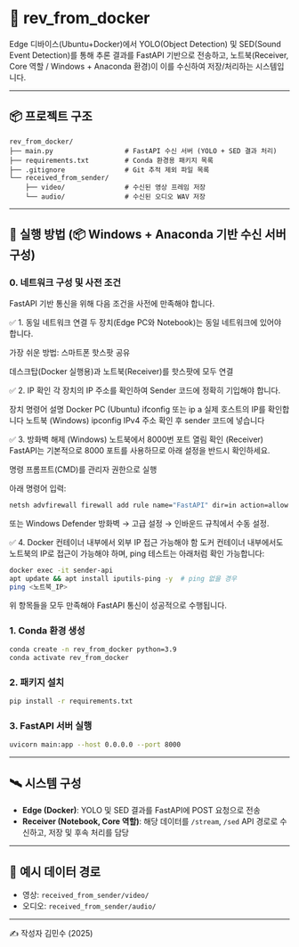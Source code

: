 # 🔧 rev_from_docker

Edge 디바이스(Ubuntu+Docker)에서 YOLO(Object Detection) 및 SED(Sound Event Detection)를 통해 추론 결과를 FastAPI 기반으로 전송하고, 노트북(Receiver, Core 역할 / Windows + Anaconda 환경)이 이를 수신하여 저장/처리하는 시스템입니다.


---

## 📦 프로젝트 구조

```
rev_from_docker/
├── main.py                  # FastAPI 수신 서버 (YOLO + SED 결과 처리)
├── requirements.txt         # Conda 환경용 패키지 목록
├── .gitignore               # Git 추적 제외 파일 목록
└── received_from_sender/
    ├── video/               # 수신된 영상 프레임 저장
    └── audio/               # 수신된 오디오 WAV 저장
```

---

## 🚀 실행 방법 (📦 Windows + Anaconda 기반 수신 서버 구성)

### 0. 네트워크 구성 및 사전 조건
FastAPI 기반 통신을 위해 다음 조건을 사전에 만족해야 합니다.

✅ 1. 동일 네트워크 연결
두 장치(Edge PC와 Notebook)는 동일 네트워크에 있어야 합니다.

가장 쉬운 방법: 스마트폰 핫스팟 공유

데스크탑(Docker 실행용)과 노트북(Receiver)를 핫스팟에 모두 연결

✅ 2. IP 확인
각 장치의 IP 주소를 확인하여 Sender 코드에 정확히 기입해야 합니다.

장치	명령어	설명
Docker PC (Ubuntu)	ifconfig 또는 ip a	실제 호스트의 IP를 확인합니다
노트북 (Windows)	ipconfig	IPv4 주소 확인 후 sender 코드에 넣습니다

✅ 3. 방화벽 해제 (Windows)
노트북에서 8000번 포트 열림 확인 (Receiver)
FastAPI는 기본적으로 8000 포트를 사용하므로 아래 설정을 반드시 확인하세요.

명령 프롬프트(CMD)를 관리자 권한으로 실행

아래 명령어 입력:

```bash
netsh advfirewall firewall add rule name="FastAPI" dir=in action=allow protocol=TCP localport=8000
```
또는 Windows Defender 방화벽 → 고급 설정 → 인바운드 규칙에서 수동 설정.

✅ 4. Docker 컨테이너 내부에서 외부 IP 접근 가능해야 함
도커 컨테이너 내부에서도 노트북의 IP로 접근이 가능해야 하며,
ping 테스트는 아래처럼 확인 가능합니다:


```bash
docker exec -it sender-api 
apt update && apt install iputils-ping -y  # ping 없을 경우
ping <노트북_IP>
```

위 항목들을 모두 만족해야 FastAPI 통신이 성공적으로 수행됩니다.


### 1. Conda 환경 생성

```bash
conda create -n rev_from_docker python=3.9
conda activate rev_from_docker
```

### 2. 패키지 설치

```bash
pip install -r requirements.txt
```

### 3. FastAPI 서버 실행

```bash
uvicorn main:app --host 0.0.0.0 --port 8000
```

---

## 🛰️ 시스템 구성

- **Edge (Docker)**: YOLO 및 SED 결과를 FastAPI에 POST 요청으로 전송  
- **Receiver (Notebook, Core 역할)**: 해당 데이터를 `/stream`, `/sed` API 경로로 수신하고, 저장 및 후속 처리를 담당


---

## 📁 예시 데이터 경로

- 영상: `received_from_sender/video/`  
- 오디오: `received_from_sender/audio/`

---

✍️ 작성자
김민수 (2025)